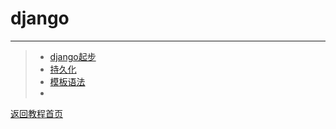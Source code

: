 # django
***
>* [django起步](https://github.com/520171/note/blob/master/django/django起步.md)
>* [持久化](https://github.com/520171/note/blob/master/django/持久化.md)
>* [模板语法](https://github.com/520171/note/blob/master/django/模板语法.md)
>* 

[返回教程首页](https://github.com/520171/note/blob/master/README.md)
